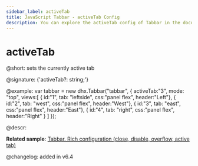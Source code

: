 ```yaml
---
sidebar_label: activeTab
title: JavaScript Tabbar - activeTab Config 
description: You can explore the activeTab config of Tabbar in the documentation of the DHTMLX JavaScript UI library. Browse developer guides and API reference, try out code examples and live demos, and download a free 30-day evaluation version of DHTMLX Suite 7.
---
```


# activeTab

@short: sets the currently active tab

@signature: {'activeTab?: string;'}

@example:
var tabbar = new dhx.Tabbar("tabbar", {
	activeTab:"3",
    mode: "top",
    views:[
        { id:"1", tab: "leftside", css:"panel flex", header:"Left"},
        { id:"2", tab: "west", css:"panel flex", header:"West"},
        { id:"3", tab: "east", css:"panel flex", header:"East"},
        { id:"4", tab: "right", css:"panel flex", header:"Right" }
    ]
});

@descr:

**Related sample**: [Tabbar. Rich configuration (close, disable, overflow, active tab)](https://snippet.dhtmlx.com/xqthiy66)

@changelog: added in v6.4
